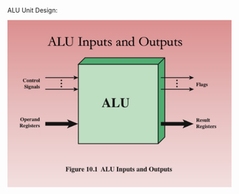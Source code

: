 ALU Unit Design:

<img src="alu.jpg"
     alt="ALU control"
     style="float: left; margin-right: 10px;" />

